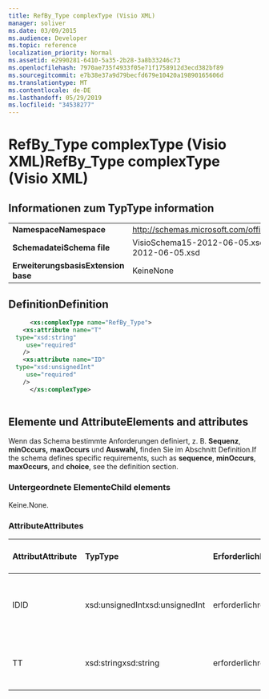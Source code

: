 ```yaml
---
title: RefBy_Type complexType (Visio XML)
manager: soliver
ms.date: 03/09/2015
ms.audience: Developer
ms.topic: reference
localization_priority: Normal
ms.assetid: e2990281-6410-5a35-2b28-3a8b33246c73
ms.openlocfilehash: 7970ae735f4933f05e71f1758912d3ecd382bf89
ms.sourcegitcommit: e7b38e37a9d79becfd679e10420a19890165606d
ms.translationtype: MT
ms.contentlocale: de-DE
ms.lasthandoff: 05/29/2019
ms.locfileid: "34538277"
---
```

# <a name="refby_type-complextype-visio-xml"></a><span data-ttu-id="290f9-102">RefBy_Type complexType (Visio XML)</span><span class="sxs-lookup"><span data-stu-id="290f9-102">RefBy_Type complexType (Visio XML)</span></span>

## <a name="type-information"></a><span data-ttu-id="290f9-103">Informationen zum Typ</span><span class="sxs-lookup"><span data-stu-id="290f9-103">Type information</span></span>

|||
|:-----|:-----|
|<span data-ttu-id="290f9-104">**Namespace**</span><span class="sxs-lookup"><span data-stu-id="290f9-104">**Namespace**</span></span> <br/> |http://schemas.microsoft.com/office/visio/2011/1/core  <br/> |
|<span data-ttu-id="290f9-105">**Schemadatei**</span><span class="sxs-lookup"><span data-stu-id="290f9-105">**Schema file**</span></span> <br/> |<span data-ttu-id="290f9-106">VisioSchema15-2012-06-05.xsd</span><span class="sxs-lookup"><span data-stu-id="290f9-106">VisioSchema15-2012-06-05.xsd</span></span>  <br/> |
|<span data-ttu-id="290f9-107">**Erweiterungsbasis**</span><span class="sxs-lookup"><span data-stu-id="290f9-107">**Extension base**</span></span> <br/> |<span data-ttu-id="290f9-108">Keine</span><span class="sxs-lookup"><span data-stu-id="290f9-108">None</span></span>  <br/> |
   
## <a name="definition"></a><span data-ttu-id="290f9-109">Definition</span><span class="sxs-lookup"><span data-stu-id="290f9-109">Definition</span></span>

```XML
      <xs:complexType name="RefBy_Type">
    <xs:attribute name="T"
  type="xsd:string"
     use="required"
    />
    <xs:attribute name="ID"
  type="xsd:unsignedInt"
     use="required"
    />
      </xs:complexType>
      
```

## <a name="elements-and-attributes"></a><span data-ttu-id="290f9-110">Elemente und Attribute</span><span class="sxs-lookup"><span data-stu-id="290f9-110">Elements and attributes</span></span>

<span data-ttu-id="290f9-111">Wenn das Schema bestimmte Anforderungen definiert, z. B. **Sequenz**, **minOccurs,** **maxOccurs** und **Auswahl,** finden Sie im Abschnitt Definition.</span><span class="sxs-lookup"><span data-stu-id="290f9-111">If the schema defines specific requirements, such as **sequence**, **minOccurs**, **maxOccurs**, and **choice**, see the definition section.</span></span> 
  
### <a name="child-elements"></a><span data-ttu-id="290f9-112">Untergeordnete Elemente</span><span class="sxs-lookup"><span data-stu-id="290f9-112">Child elements</span></span>

<span data-ttu-id="290f9-113">Keine.</span><span class="sxs-lookup"><span data-stu-id="290f9-113">None.</span></span>
  
### <a name="attributes"></a><span data-ttu-id="290f9-114">Attribute</span><span class="sxs-lookup"><span data-stu-id="290f9-114">Attributes</span></span>

|<span data-ttu-id="290f9-115">**Attribut**</span><span class="sxs-lookup"><span data-stu-id="290f9-115">**Attribute**</span></span>|<span data-ttu-id="290f9-116">**Typ**</span><span class="sxs-lookup"><span data-stu-id="290f9-116">**Type**</span></span>|<span data-ttu-id="290f9-117">**Erforderlich**</span><span class="sxs-lookup"><span data-stu-id="290f9-117">**Required**</span></span>|<span data-ttu-id="290f9-118">**Beschreibung**</span><span class="sxs-lookup"><span data-stu-id="290f9-118">**Description**</span></span>|<span data-ttu-id="290f9-119">**Mögliche Werte**</span><span class="sxs-lookup"><span data-stu-id="290f9-119">**Possible values**</span></span>|
|:-----|:-----|:-----|:-----|:-----|
|<span data-ttu-id="290f9-120">ID</span><span class="sxs-lookup"><span data-stu-id="290f9-120">ID</span></span>  <br/> |<span data-ttu-id="290f9-121">xsd:unsignedInt</span><span class="sxs-lookup"><span data-stu-id="290f9-121">xsd:unsignedInt</span></span>  <br/> |<span data-ttu-id="290f9-122">erforderlich</span><span class="sxs-lookup"><span data-stu-id="290f9-122">required</span></span>  <br/> ||<span data-ttu-id="290f9-123">Werte des xsd:unsignedInt-Typs.</span><span class="sxs-lookup"><span data-stu-id="290f9-123">Values of the xsd:unsignedInt type.</span></span>  <br/> |
|<span data-ttu-id="290f9-124">T</span><span class="sxs-lookup"><span data-stu-id="290f9-124">T</span></span>  <br/> |<span data-ttu-id="290f9-125">xsd:string</span><span class="sxs-lookup"><span data-stu-id="290f9-125">xsd:string</span></span>  <br/> |<span data-ttu-id="290f9-126">erforderlich</span><span class="sxs-lookup"><span data-stu-id="290f9-126">required</span></span>  <br/> ||<span data-ttu-id="290f9-127">Werte des xsd:string-Typs.</span><span class="sxs-lookup"><span data-stu-id="290f9-127">Values of the xsd:string type.</span></span>  <br/> |
   

